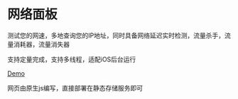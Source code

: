 # 网络面板

测试您的网速，多地查询您的IP地址，同时具备网络延迟实时检测，流量杀手，流量消耗器，流量消失器

支持定量完成，支持多线程，适配iOS后台运行

[Demo](https://net.ljxnet.cn/)

网页由原生js编写，直接部署在静态存储服务即可

